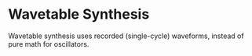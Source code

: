 # Wavetable Synthesis

Wavetable synthesis uses recorded (single-cycle) waveforms, instead of pure math for oscillators.
